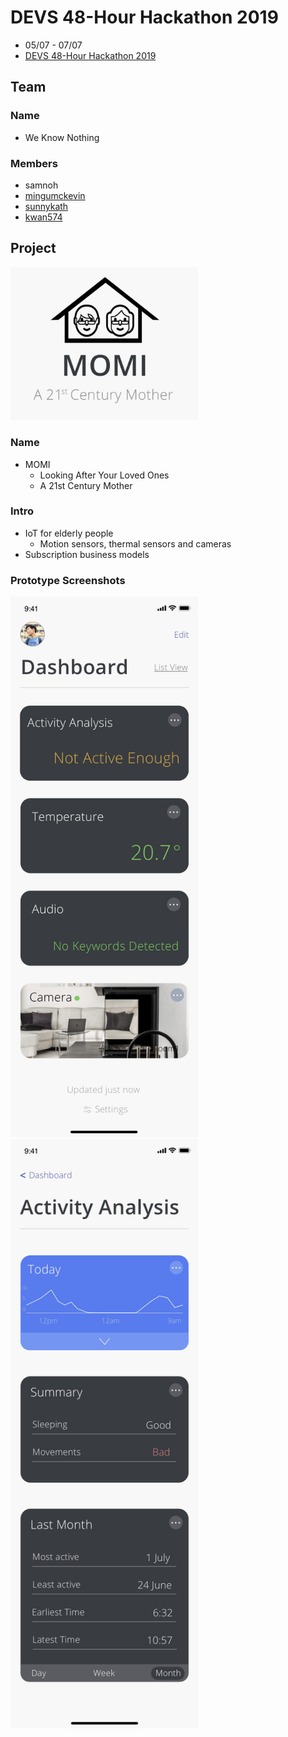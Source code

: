# DEVS 48-Hour Hackathon 2019

-   05/07 - 07/07
-   [DEVS 48-Hour Hackathon 2019](https://www.facebook.com/events/485201575640171/)

## Team

### Name

-   We Know Nothing

### Members

-   samnoh
-   [mingumckevin](https://github.com/mingumckevin)
-   [sunnykath](https://github.com/sunnykath)
-   [kwan574](https://github.com/kwan574)

## Project

<img src="/img/momi_logo.jpg" width="300" alt="MOMI Logo">

### Name

-   MOMI
    -   Looking After Your Loved Ones
    -   A 21st Century Mother

### Intro

-   IoT for elderly people
    -   Motion sensors, thermal sensors and cameras
-   Subscription business models

### Prototype Screenshots

<img src="/img/dashboard.jpg"  width="300" alt="Dashboard Page">
<img src="/img/activity.jpg" width="300" alt="Activity Analysis Page">
